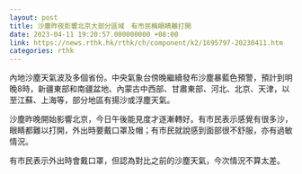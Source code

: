 ```yaml
---
layout: post
title: 沙塵昨夜影響北京大部分區域　有市民稱眼睛難打開
date: 2023-04-11 19:20:57.000000000 +08:00
link: https://news.rthk.hk/rthk/ch/component/k2/1695797-20230411.htm
categories: rthk
---
```


內地沙塵天氣波及多個省份。中央氣象台傍晚繼續發布沙塵暴藍色預警，預計到明晚8時，新疆東部和南疆盆地、內蒙古中西部、甘肅東部、河北、北京、天津，以至江蘇、上海等，部分地區有揚沙或浮塵天氣。

沙塵昨晚開始影響北京，今日午後能見度才逐漸轉好。有市民表示感覺有很多沙，眼睛都難以打開，外出時要戴口罩及帽；有市民就說感到面部很不舒服，亦有過敏情況。

有市民表示外出時會戴口罩，但認為對比之前的沙塵天氣，今次情況不算太差。
